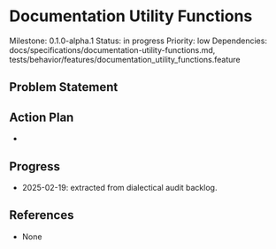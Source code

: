 # Documentation Utility Functions
Milestone: 0.1.0-alpha.1
Status: in progress
Priority: low
Dependencies: docs/specifications/documentation-utility-functions.md, tests/behavior/features/documentation_utility_functions.feature

## Problem Statement
<description>


## Action Plan
- <tasks>

## Progress
- 2025-02-19: extracted from dialectical audit backlog.

## References
- None
